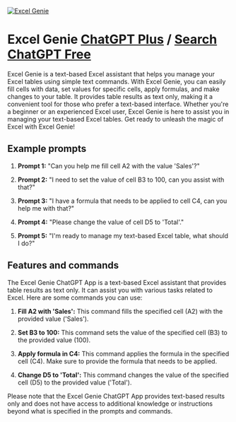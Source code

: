 
[![Excel Genie](https://files.oaiusercontent.com/file-83LOJO618ZiHoaQzSHjnJnCD?se=2123-10-18T04%3A04%3A49Z&sp=r&sv=2021-08-06&sr=b&rscc=max-age%3D31536000%2C%20immutable&rscd=attachment%3B%20filename%3Db41cbc20-e4f3-4c75-b957-60e6b6777c65.png&sig=pcRl1EUJ/5ce9X8vcR/aI0mc868HBB7ZhDQcl4spPs4%3D)](https://chat.openai.com/g/g-chBOK2ymp-excel-genie)

# Excel Genie [ChatGPT Plus](https://chat.openai.com/g/g-chBOK2ymp-excel-genie) / [Search ChatGPT Free](https://gptcall.net/index.html#/?search=Excel%20Genie)

Excel Genie is a text-based Excel assistant that helps you manage your Excel tables using simple text commands. With Excel Genie, you can easily fill cells with data, set values for specific cells, apply formulas, and make changes to your table. It provides table results as text only, making it a convenient tool for those who prefer a text-based interface. Whether you're a beginner or an experienced Excel user, Excel Genie is here to assist you in managing your text-based Excel tables. Get ready to unleash the magic of Excel with Excel Genie!

## Example prompts

1. **Prompt 1:** "Can you help me fill cell A2 with the value 'Sales'?"

2. **Prompt 2:** "I need to set the value of cell B3 to 100, can you assist with that?"

3. **Prompt 3:** "I have a formula that needs to be applied to cell C4, can you help me with that?"

4. **Prompt 4:** "Please change the value of cell D5 to 'Total'."

5. **Prompt 5:** "I'm ready to manage my text-based Excel table, what should I do?"

## Features and commands

The Excel Genie ChatGPT App is a text-based Excel assistant that provides table results as text only. It can assist you with various tasks related to Excel. Here are some commands you can use:

1. **Fill A2 with 'Sales':** This command fills the specified cell (A2) with the provided value ('Sales').

2. **Set B3 to 100:** This command sets the value of the specified cell (B3) to the provided value (100).

3. **Apply formula in C4:** This command applies the formula in the specified cell (C4). Make sure to provide the formula that needs to be applied.

4. **Change D5 to 'Total':** This command changes the value of the specified cell (D5) to the provided value ('Total').

Please note that the Excel Genie ChatGPT App provides text-based results only and does not have access to additional knowledge or instructions beyond what is specified in the prompts and commands.


